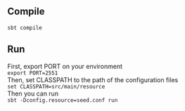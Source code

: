 ## Compile ## 
``` sbt compile ```
## Run ##
First, export PORT on your environment  
``` export PORT=2551 ```   
Then,  set CLASSPATH to the path of the configuration files    
``` set CLASSPATH=src/main/resource ```   
Then you can run     
``` sbt -Dconfig.resource=seed.conf run ```    
